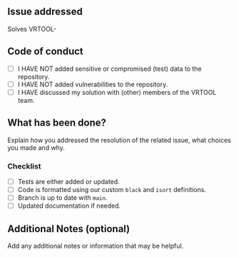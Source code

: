 ## Issue addressed
Solves VRTOOL-<issue number>

## Code of conduct
- [ ] I HAVE NOT added sensitive or compromised (test) data to the repository.
- [ ] I HAVE NOT added vulnerabilities to the repository.
- [ ] I HAVE discussed my solution with (other) members of the VRTOOL team.

## What has been done?
Explain how you addressed the resolution of the related issue, what choices you made and why.

### Checklist
- [ ] Tests are either added or updated.
- [ ] Code is formatted using our custom `black` and `isort` definitions.
- [ ] Branch is up to date with `main`.
- [ ] Updated documentation if needed.

## Additional Notes (optional)
Add any additional notes or information that may be helpful.
